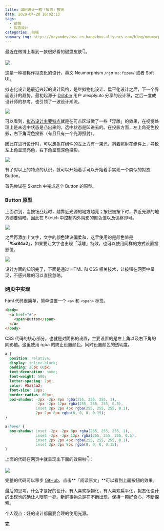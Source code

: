```yaml
---
title: 如何设计一枚「拟态」按钮
date: 2020-04-28 16:02:13
tags:
  - 前端
  - 拟态设计
categories: 前端
summary_img: https://mayandev.oss-cn-hangzhou.aliyuncs.com/blog/neumorphism-4-1.png
---
```



最近在微博上看到一款很好看的键盘皮肤👇。

![](https://mayandev.oss-cn-hangzhou.aliyuncs.com/blog/neumorphism-5-1.png)

这是一种被称作拟态化的设计，英文 Neumorphism `/njʊ'mɔːfɪzəm/` 或者 Soft UI。

 拟态化设计是最近兴起的设计风格，是继拟物化设计、扁平化设计之后，下一个界面设计的趋势。最初起源于 [Dribble](https://dribbble.com/) 用户 alexplyuto 分享的设计稿，之后一度成设计师的参考，也引领了一波设计潮流。

![](https://mayandev.oss-cn-hangzhou.aliyuncs.com/blog/neumorphism-1.png)

可以看到，[拟态设计主要特点](https://www.zcool.com.cn/article/ZMTEwMjQ3Ng==.html)就是在可点区域做了一些「浮雕」的效果，在视觉处理上是未选中状态是凸出来的，选中状态是凹进去的。在投影方面，左上角亮色投影，右下角深色投影（有且只有一个光源照射）。

因此在进行设计时，可以想象在组件的左上方有一束光，斜着照射在组件上，导致左上角呈现亮色，右下角呈现深色投影。

![](https://mayandev.oss-cn-hangzhou.aliyuncs.com/blog/neumorphism-2.png)

有了对以上的特点的认识，就可以开始着手可以开始着手实现一个类似的拟态 Button。

首先尝试在 Sketch 中完成这个 Button 的原型。

### Button 原型

上面讲到，当按钮凸起时，越靠近光源的地方越亮；按钮被按下时，靠近光源的地方则要偏暗。因此在 Sketch 中控制内外阴影的颜色值以及偏移即可。

![](https://mayandev.oss-cn-hangzhou.aliyuncs.com/blog/neumorphism-3.png)

之后再添加上文字，文字的颜色建议偏柔和，这里使用的是颜色值是「**#5a84a2**」，如果要让文字也出现「浮雕」特效，也可以使用同样的方式设置投影值。

![](https://mayandev.oss-cn-hangzhou.aliyuncs.com/blog/neumorphism-4-1.png)

设计方面的知识完了，下面是通过 HTML 和 CSS 相关技术，让按钮在网页中呈现，不感兴趣的可以直接忽略。

### 网页中实现 

html 代码很简单，简单设置一个 `<a>` 和 `<span>` 标签。

```html
<body>
  <a href="#">
    <span>Button</span>
  </a>
</body>
```

CSS 代码的核心部分，也就是对阴影的设置，主要设置的是左上角以及右下角的阴影值。这里使用 rgba 的防止设置颜色，同时设置颜色的透明度。

```css
a {
  position: relative;
  display: inline-block;
  padding: 20px 60px;
  text-decoration: none;
  font-weight: 500;
  letter-spacing: 2px;
  color: #5a84a2;
  font-size: 18px;
  border-radius: 60px;
  box-shadow: -2px -2px 8px rgba(255, 255, 255, 1),
              -2px -2px 12px rgba(255, 255, 255, 0.5),
              inset 2px 2px 4px rgba(255, 255, 255, 0.1),
              2px 2px 8px rgba(0, 0, 0, 0.15);
}

a:hover {
  box-shadow: inset -2px -2px 8px rgba(255, 255, 255, 1),
              inset -2px -2px 12px rgba(255, 255, 255, 0.5),
              inset 2px 2px 4px rgba(255, 255, 255, 0.1),
              inset 2px 2px 8px rgba(0, 0, 0, 0.15);
}
```

上面的代码在网页中就呈现出下面的效果啦👇：

![](https://mayandev.oss-cn-hangzhou.aliyuncs.com/blog/neumorphism-2.gif)

完整的代码可以移步 [GitHub](https://github.com/Mayandev/neumorphism-button)，点击**「阅读原文」**可以看到上面按钮的效果。

最后的思考，什么才是好的设计。有人喜欢拟物化，有人喜欢扁平化，拟态化设计的出现也的确让人眼前一亮。新鲜事物总是在不断出现，保持一颗好奇心，不断探索。

个人观点：好的设计都需要合理的使用光源。

**完**


